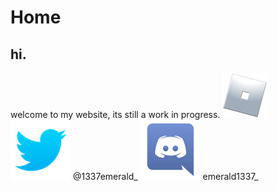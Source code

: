 # Home
## hi.
welcome to my website, its still a work in progress.
[<img src="rblxicon.png">]([https://www.roblox.com/users/3377977629/profile])
[<img src="twitter.png">]([https://twitter.com/@1337emerald_]) @1337emerald_
[<img src="discord.png">]([discordapp.com/users/930024839408922635) emerald1337_
